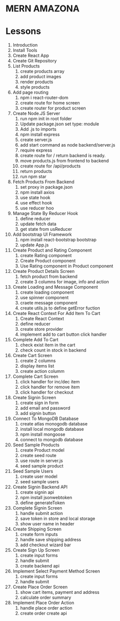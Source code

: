 # MERN AMAZONA

# Lessons

1. Introduction
2. Install Tools
3. Create React App
4. Create Git Repository
5. List Products
   1. create products array
   2. add product images
   3. render products
   4. style products
6. Add page routing
   1. npm i react-router-dom
   2. create route for home screen
   3. create router for product screen
7. Create Node.JS Server
   1. run npm init in root folder
   2. Update package.json set type: module
   3. Add .js to imports
   4. npm install express
   5. create server.js
   6. add start command as node backend/server.js
   7. require express
   8. create route for / return backend is ready.
   9. move products.js from frontend to backend
   10. create route for /api/products
   11. return products
   12. run npm star
8. Fetch Products From Backend
   1. set proxy in package.json
   2. npm install axios
   3. use state hook
   4. use effect hook
   5. use reducer hoo
9. Manage State By Reducer Hook
   1. define reducer
   2. update fetch data
   3. get state from usReducer
10. Add bootstrap UI Framework
    1. npm install react-bootstrap bootstrap
    2. update App.js
11. Create Product and Rating Component
    1. create Rating component
    2. Create Product component
    3. Use Rating component in Product component
12. Create Product Details Screen
    1. fetch product from backend
    2. create 3 columns for image, info and action
13. Create Loading and Message Component
    1. create loading component
    2. use spinner component
    3. craete message component
    4. create utils.js to define getError fuction
14. Create React Context For Add Item To Cart
    1. Create React Context
    2. define reducer
    3. create store provider
    4. implement add to cart button click handler
15. Complete Add To Cart
    1. check exist item in the cart
    2. check count in stock in backend
16. Create Cart Screen
    1. create 2 columns
    2. display items list
    3. create action columm
17. Complete Cart Screen
    1. click handler for inc/dec item
    2. click handler for remove item
    3. click handler for checkout
18. Create Signin Screen
    1. create sign in form
    2. add email and password
    3. add signin button
19. Connect To MongoDB Database
    1. create atlas monogodb database
    2. install local mongodb database
    3. npm install mongoose
    4. connect to mongodb database
20. Seed Sample Products
    1. create Product model
    2. create seed route
    3. use route in server.js
    4. seed sample product
21. Seed Sample Users
    1. create user model
    2. seed sample users
22. Create Signin Backend API
    1. create signin api
    2. npm install jsonwebtoken
    3. define generateToken
23. Complete Signin Screen
    1. handle submit action
    2. save token in store and local storage
    3. show user name in header
24. Create Shipping Screen
    1. create form inputs
    2. handle save shipping address
    3. add checkout wizard bar
25. Create Sign Up Screen
    1. create input forms
    2. handle submit
    3. create backend api
26. Implement Select Payment Method Screen
    1. create input forms
    2. handle submit
27. Create Place Order Screen
    1. show cart items, payment and address
    2. calculate order summary
28. Implement Place Order Action
    1. handle place order action
    2. create order create api
